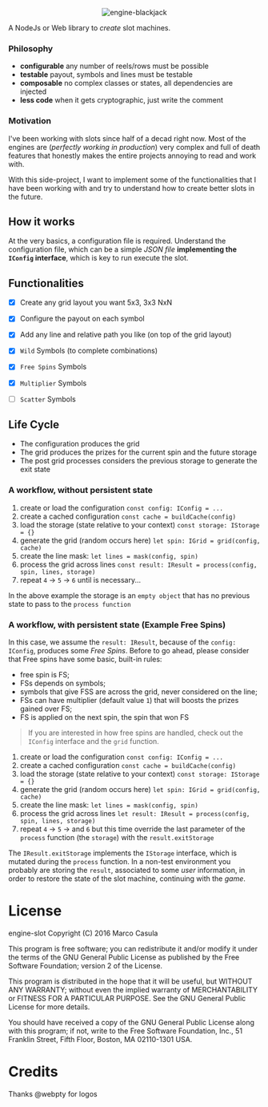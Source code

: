 <p align="center">
    <img src="https://user-images.githubusercontent.com/11739105/71529109-b389f100-28a8-11ea-9e16-1a4d0a8ec49b.png" alt="engine-blackjack" style="max-width:100%;">
</p>

A NodeJs or Web library to _create_ slot machines.

### Philosophy

 * **configurable** any number of reels/rows must be possible
 * **testable** payout, symbols and lines must be testable 
 * **composable** no complex classes or states, all dependencies are injected
 * **less code** when it gets cryptographic, just write the comment

### Motivation

I've been working with slots since half of a decad right now. Most of the engines are (_perfectly working in production_) very complex and full of death features that honestly makes the entire projects annoying to read and work with.

With this side-project, I want to implement some of the functionalities that I have been working with and try to understand how to create better slots in the future.

## How it works

At the very basics, a configuration file is required. Understand the configuration file, which can be a simple _JSON file_ **implementing the `IConfig` interface**, which is key to run execute the slot.

## Functionalities

- [x] Create any grid layout you want 5x3, 3x3 NxN
- [x] Configure the payout on each symbol
- [x] Add any line and relative path you like (on top of the grid layout)
- [x] `Wild` Symbols (to complete combinations)
- [x] `Free Spins` Symbols
- [x] `Multiplier` Symbols
- [ ] `Scatter` Symbols


## Life Cycle

 * The configuration produces the grid
 * The grid produces the prizes for the current spin and the future storage
 * The post grid processes considers the previous storage to generate the exit state

### A workflow, without persistent state

 1. create or load the configuration `const config: IConfig = ...`
 2. create a cached configuration `const cache = buildCache(config)`
 3. load the storage (state relative to your context) `const storage: IStorage = {}`
 4. generate the grid (random occurs here) `let spin: IGrid = grid(config, cache)`
 5. create the line mask: `let lines = mask(config, spin)`
 6. process the grid across lines `const result: IResult = process(config, spin, lines, storage)`
 7. repeat `4` -> `5` -> `6` until is necessary...

In the above example the storage is an `empty object` that has no previous state to pass to the `process function`

### A workflow, with persistent state (Example Free Spins)

In this case, we assume the `result: IResult`, because of the `config: IConfig`, produces some *Free Spins*.
Before to go ahead, please consider that Free spins have some basic, built-in rules:

 - free spin is FS;
 - FSs depends on symbols;
 - symbols that give FSS are across the grid, never considered on the line;
 - FSs can have multiplier (default value `1`) that will boosts the prizes gained over FS;
 - FS is applied on the next spin, the spin that won FS

> If you are interested in how free spins are handled, check out the `IConfig` interface and the `grid` function.

 1. create or load the configuration `const config: IConfig = ...`
 2. create a cached configuration `const cache = buildCache(config)`
 3. load the storage (state relative to your context) `const storage: IStorage = {}`
 4. generate the grid (random occurs here) `let spin: IGrid = grid(config, cache)`
 5. create the line mask: `let lines = mask(config, spin)`
 6. process the grid across lines `let result: IResult = process(config, spin, lines, storage)`
 7. repeat `4` -> `5` -> and `6` but this time override the last parameter of the `process` function (the `storage`) with the `result.exitStorage`

The `IResult.exitStorage` implements the `IStorage` interface, which is mutated during the `process` function. In a non-test environment you probably are storing the `result`, associated to some _user_ information, in order to restore the state of the slot machine, continuing with the _game_.


# License

engine-slot
Copyright (C) 2016 Marco Casula

This program is free software; you can redistribute it and/or modify
it under the terms of the GNU General Public License as published by
the Free Software Foundation; version 2 of the License.

This program is distributed in the hope that it will be useful,
but WITHOUT ANY WARRANTY; without even the implied warranty of
MERCHANTABILITY or FITNESS FOR A PARTICULAR PURPOSE. See the
GNU General Public License for more details.

You should have received a copy of the GNU General Public License along
with this program; if not, write to the Free Software Foundation, Inc.,
51 Franklin Street, Fifth Floor, Boston, MA 02110-1301 USA.

# Credits

Thanks @webpty for logos
